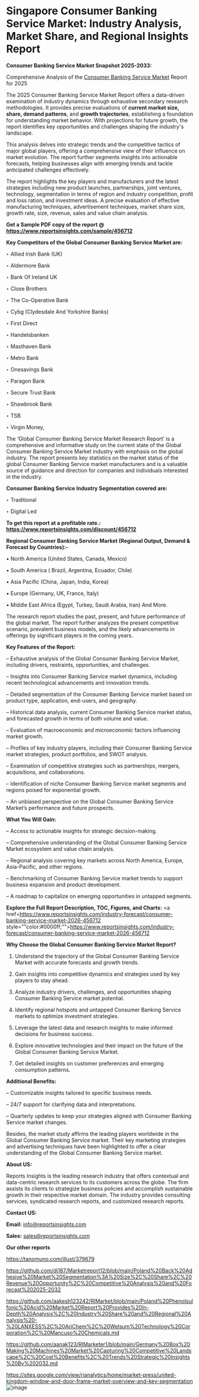 # Singapore Consumer Banking Service Market: Industry Analysis, Market Share, and Regional Insights Report

<strong>Consumer Banking Service Market Snapshot 2025-2033:</strong>

Comprehensive Analysis of the <a href=https://www.reportsinsights.com/sample/456712>Consumer Banking Service Market</a> Report for 2025

The 2025 Consumer Banking Service Market Report offers a data-driven examination of industry dynamics through exhaustive secondary research methodologies. It provides precise evaluations of <strong>current market size, share, demand patterns</strong>, and <strong>growth trajectories</strong>, establishing a foundation for understanding market behavior. With projections for future growth, the report identifies key opportunities and challenges shaping the industry's landscape.

This analysis delves into strategic trends and the competitive tactics of major global players, offering a comprehensive view of their influence on market evolution. The report further segments insights into actionable forecasts, helping businesses align with emerging trends and tackle anticipated challenges effectively.

The report highlights the key players and manufacturers and the latest strategies including new product launches, partnerships, joint ventures, technology, segmentation in terms of region and industry competition, profit and loss ration, and investment ideas. A precise evaluation of effective manufacturing techniques, advertisement techniques, market share size, growth rate, size, revenue, sales and value chain analysis.

<strong>Get a Sample PDF copy of the report @ <a href=https://www.reportsinsights.com/sample/456712 style=color:#0000ff;>https://www.reportsinsights.com/sample/456712</a></strong>

<strong>Key Competitors of the Global Consumer Banking Service Market are:</strong>

‣ Allied Irish Bank (UK)

‣ Aldermore Bank

‣ Bank Of Ireland UK

‣ Close Brothers

‣ The Co-Operative Bank

‣ Cybg (Clydesdale And Yorkshire Banks)

‣ First Direct

‣ Handelsbanken

‣ Masthaven Bank

‣ Metro Bank

‣ Onesavings Bank

‣ Paragon Bank

‣ Secure Trust Bank

‣ Shawbrook Bank

‣ TSB

‣ Virgin Money,

The ‘Global Consumer Banking Service Market Research Report’ is a comprehensive and informative study on the current state of the Global Consumer Banking Service Market industry with emphasis on the global industry. The report presents key statistics on the market status of the global Consumer Banking Service market manufacturers and is a valuable source of guidance and direction for companies and individuals interested in the industry.

<strong>Consumer Banking Service Industry Segmentation covered are:</strong>

‣ Traditional

‣ Digital Led

<strong>To get this report at a profitable rate.: <a href=https://www.reportsinsights.com/discount/456712 style=color:#0000ff;>https://www.reportsinsights.com/discount/456712</a></strong>

<strong>Regional Consumer Banking Service Market (Regional Output, Demand &amp; Forecast by Countries):-</strong>

• North America (United States, Canada, Mexico)

• South America ( Brazil, Argentina, Ecuador, Chile)

• Asia Pacific (China, Japan, India, Korea)

• Europe (Germany, UK, France, Italy)

• Middle East Africa (Egypt, Turkey, Saudi Arabia, Iran) And More.

The research report studies the past, present, and future performance of the global market. The report further analyzes the present competitive scenario, prevalent business models, and the likely advancements in offerings by significant players in the coming years.

<strong>Key Features of the Report:</strong>

– Exhaustive analysis of the Global Consumer Banking Service Market, including drivers, restraints, opportunities, and challenges.

– Insights into Consumer Banking Service market dynamics, including recent technological advancements and innovation trends.

– Detailed segmentation of the Consumer Banking Service market based on product type, application, end-users, and geography.

– Historical data analysis, current Consumer Banking Service market status, and forecasted growth in terms of both volume and value.

– Evaluation of macroeconomic and microeconomic factors influencing market growth.

– Profiles of key industry players, including their Consumer Banking Service market strategies, product portfolios, and SWOT analysis.

– Examination of competitive strategies such as partnerships, mergers, acquisitions, and collaborations.

– Identification of niche Consumer Banking Service market segments and regions poised for exponential growth.

– An unbiased perspective on the Global Consumer Banking Service Market’s performance and future prospects.

<strong>What You Will Gain:</strong>

– Access to actionable insights for strategic decision-making.

– Comprehensive understanding of the Global Consumer Banking Service Market ecosystem and value chain analysis.

– Regional analysis covering key markets across North America, Europe, Asia-Pacific, and other regions.

– Benchmarking of Consumer Banking Service market trends to support business expansion and product development.

– A roadmap to capitalize on emerging opportunities in untapped segments.

<strong>Explore the Full Report Description, TOC, Figures, and Charts:</strong>
<a href=https://www.reportsinsights.com/industry-forecast/consumer-banking-service-market-2026-456712 style=""color:#0000ff;"">https://www.reportsinsights.com/industry-forecast/consumer-banking-service-market-2026-456712</a>

<strong>Why Choose the Global Consumer Banking Service Market Report?</strong>

1. Understand the trajectory of the Global Consumer Banking Service Market with accurate forecasts and growth trends.

2. Gain insights into competitive dynamics and strategies used by key players to stay ahead.

3. Analyze industry drivers, challenges, and opportunities shaping Consumer Banking Service market potential.

4. Identify regional hotspots and untapped Consumer Banking Service markets to optimize investment strategies.

5. Leverage the latest data and research insights to make informed decisions for business success.

6. Explore innovative technologies and their impact on the future of the Global Consumer Banking Service Market.

7. Get detailed insights on customer preferences and emerging consumption patterns.

<strong>Additional Benefits:</strong>

– Customizable insights tailored to specific business needs.

– 24/7 support for clarifying data and interpretations.

– Quarterly updates to keep your strategies aligned with Consumer Banking Service market changes.

Besides, the market study affirms the leading players worldwide in the Global Consumer Banking Service market. Their key marketing strategies and advertising techniques have been highlighted to offer a clear understanding of the Global Consumer Banking Service market.

<strong><strong>About US</strong>:</strong>

Reports Insights is the leading research industry that offers contextual and data-centric research services to its customers across the globe. The firm assists its clients to strategize business policies and accomplish sustainable growth in their respective market domain. The industry provides consulting services, syndicated research reports, and customized research reports.

<strong>Contact US:</strong>

<p class=><b>Email:</b> <a href=mailto:info@reportsinsights.com>info@reportsinsights.com</a></p>
<p class=><b>Sales:</b> <a href=mailto:sales@reportsinsights.com>sales@reportsinsights.com</a></p>

<strong>Our other reports</strong>

<a href=https://tanomuno.com/illust/379679>https://tanomuno.com/illust/379679</a>

<a href=https://github.com/di187/Marketreport12/blob/main/Poland%20Back%20Adhesive%20Market%20Segmentation%3A%20Size%2C%20Share%2C%20Revenue%20Opportunity%2C%20Competitive%20Analysis%20and%20Forecast%202025-2032>https://github.com/di187/Marketreport12/blob/main/Poland%20Back%20Adhesive%20Market%20Segmentation%3A%20Size%2C%20Share%2C%20Revenue%20Opportunity%2C%20Competitive%20Analysis%20and%20Forecast%202025-2032</a>

<a href=https://github.com/aakesh123242/RIMarket/blob/main/Poland%20Phenolsulfonic%20Acid%20Market%20Report%20Provides%20In-Depth%20Analysis%2C%20Industry%20Share%20and%20Regional%20Analysis%20-%20LANXESS%2C%20AriChem%2C%20Welsum%20Technology%20Corporation%2C%20Mancuso%20Chemicals.md>https://github.com/aakesh123242/RIMarket/blob/main/Poland%20Phenolsulfonic%20Acid%20Market%20Report%20Provides%20In-Depth%20Analysis%2C%20Industry%20Share%20and%20Regional%20Analysis%20-%20LANXESS%2C%20AriChem%2C%20Welsum%20Technology%20Corporation%2C%20Mancuso%20Chemicals.md</a>

<a href=https://github.com/aanak123/RIMarketer1/blob/main/Germany%20Box%20Making%20Machines%20Market%20Capturing%20Competitive%20Landscape%2C%20Cost%20Benefits%2C%20Trends%20Strategic%20Insights%20By%202032.md>https://github.com/aanak123/RIMarketer1/blob/main/Germany%20Box%20Making%20Machines%20Market%20Capturing%20Competitive%20Landscape%2C%20Cost%20Benefits%2C%20Trends%20Strategic%20Insights%20By%202032.md</a>

<a href=https://sites.google.com/view/rianalytics/home/market-press/united-kingdom-window-and-door-frame-market-overview-and-key-segmentation>https://sites.google.com/view/rianalytics/home/market-press/united-kingdom-window-and-door-frame-market-overview-and-key-segmentation</a>
![image](https://github.com/user-attachments/assets/5c268a55-1b64-4a9a-b26b-919d46f8449c)
